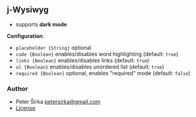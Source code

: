 ## j-Wysiwyg

- supports __dark mode__

__Configuration__:

- `placeholder {String}` optional
- `code {Boolean}` enables/disables word highlighting (default: `true`)
- `links {Boolean}` enables/disables links (default: `true`)
- `ul {Boolean}` enables/disables unordered list (default: `true`)
- `required {Boolean}` optional, enables "required" mode (default: `false`)

### Author

- Peter Širka <petersirka@gmail.com>
- [License](https://www.totaljs.com/license/)